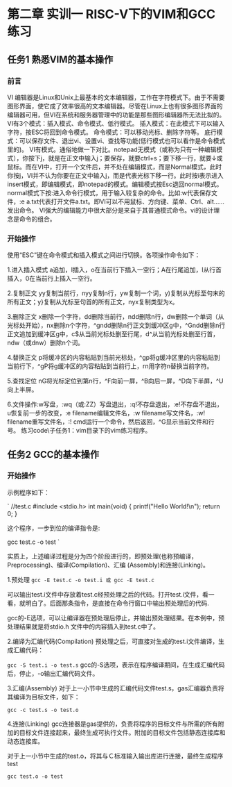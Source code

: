 # 第二章 实训一  RISC-V下的VIM和GCC练习


## 任务1 熟悉VIM的基本操作

### 前言

VI 编辑器是Linux和Unix上最基本的文本编辑器，工作在字符模式下。由于不需要图形界面，使它成了效率很高的文本编辑器。尽管在Linux上也有很多图形界面的编辑器可用，但VI在系统和服务器管理中的功能是那些图形编辑器所无法比拟的。
VI有3个模式：插入模式、命令模式、低行模式。
插入模式：在此模式下可以输入字符，按ESC将回到命令模式。
命令模式：可以移动光标、删除字符等。
底行模式：可以保存文件、退出vi、设置vi、查找等功能(低行模式也可以看作是命令模式里的)。
VI有模式。通俗地做一下对比。notepad无模式（或称为只有一种编辑模式），你按下j，就是在正文中输入j；要保存，就要ctrl+s；要下移一行，就要↓或鼠标。而在VI中，打开一个文件后，并不处在编辑模式，而是Normal模式，此时你按j，VI并不认为你要在正文中输入j，而是代表光标下移一行。此时按i表示进入insert模式，即编辑模式，即notepad的模式。编辑模式按Esc退回normal模式。normal模式下按:进入命令行模式，用于输入较复杂的命令。比如:w代表保存文件，:e a.txt代表打开文件a.txt。即VI可以不用鼠标、方向键、菜单、Ctrl、alt……发出命令。
VI强大的编辑能力中很大部分是来自于其普通模式命令。vi的设计理念是命令的组合。

### 开始操作

使用“ESC”键在命令模式和插入模式之间进行切换。各项操作命令如下：

1.进入插入模式
a追加，I插入，o在当前行下插入一空行；A在行尾追加，I从行首插入，0在当前行上插入一空行。

2.复制正文
yy复制当前行，nyy复制n行，yw复制一个词，y)复制从光标至句末的所有正文；y}复制从光标至句首的所有正文，nyx复制类型为x。

3.删除正文
x删除一个字符，dd删除当前行，ndd删除n行，dw删除一个单词（从光标处开始），nx删除n个字符，^gndd删除n行正文到缓冲区g中，^Gndd删除n行正文追加到缓冲区g中，c$从当前光标处删至行尾，d^从当前光标处删至行首，ndw（或dnw）删除n个词。

4.替换正文
p将缓冲区的内容粘贴到当前光标处，^gp将g缓冲区里的内容粘贴到当前行下，^gP将g缓冲区的内容粘贴到当前行上，rn用字符n替换当前字符。

5.查找定位
nG将光标定位到第n行，^F向前一屏，^B向后一屏，^D向下半屏，^U向上半屏。

6.文件操作:w写盘，:wq（或:ZZ）写盘退出，:q!不存盘退出，:e!不存盘不退出，u恢复前一步的改变，:e filename编辑文件名，:w filename写文件名，:w! filename重写文件名，:! cmd运行一个命令，然后返回，^G显示当前文件和行号。
练习code\子任务1：vim目录下的vim练习程序。



## 任务2 GCC的基本操作

### 开始操作
示例程序如下：

`
//test.c
#include <stdio.h>
int main(void)
{
    printf("Hello World!\n");
    return 0;
}



这个程序，一步到位的编译指令是:

gcc test.c -o test
`


实质上，上述编译过程是分为四个阶段进行的，即预处理(也称预编译，Preprocessing)、编译(Compilation)、汇编 (Assembly)和连接(Linking)。

1.预处理
`gcc -E test.c -o test.i 或 gcc -E test.c `
 

可以输出test.i文件中存放着test.c经预处理之后的代码。打开test.i文件，看一看，就明白了。后面那条指令，是直接在命令行窗口中输出预处理后的代码.

gcc的-E选项，可以让编译器在预处理后停止，并输出预处理结果。在本例中，预处理结果就是将stdio.h 文件中的内容插入到test.c中了。

2.编译为汇编代码(Compilation)
预处理之后，可直接对生成的test.i文件编译，生成汇编代码：

`gcc -S test.i -o test.s`
gcc的-S选项，表示在程序编译期间，在生成汇编代码后，停止，-o输出汇编代码文件。

3.汇编(Assembly)
对于上一小节中生成的汇编代码文件test.s，gas汇编器负责将其编译为目标文件，如下：

`gcc -c test.s -o test.o`

4.连接(Linking)
gcc连接器是gas提供的，负责将程序的目标文件与所需的所有附加的目标文件连接起来，最终生成可执行文件。附加的目标文件包括静态连接库和动态连接库。

对于上一小节中生成的test.o，将其与Ｃ标准输入输出库进行连接，最终生成程序test

`gcc test.o -o test`